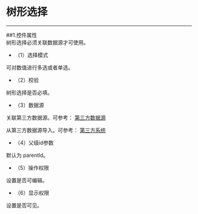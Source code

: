 # 树形选择 
***
##1.控件属性   
树形选择必须关联数据源才可使用。

* （1）选择模式

可对数值进行多选或者单选。

* （2）校验

树形选择是否必填。

* （3）数据源

关联第三方数据源。可参考： [第三方数据源][第三方数据源]

从第三方数据源导入。可参考： [第三方系统][第三方系统]

* （4）父级id参数

默认为 parentld。

* （5）操作权限

设置是否可编辑。

* （6）显示权限

设置是否可见。



[第三方数据源]:./第三方数据源.html
[第三方系统]:../第三方系统.html